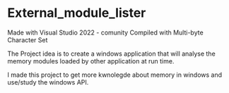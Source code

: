# External_module_lister
Made with Visual Studio 2022 - comunity
Compiled with Multi-byte Character Set

The Project idea is to create a windows application that will analyse the memory modules loaded by other application at run time.

I made this project to get more kwnolegde about memory in windows and use/study the windows API.
